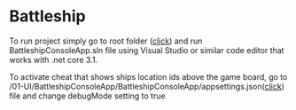 # Battleship

To run project simply go to root folder ([click](https://github.com/kmaraszkiewicz86/Battleship)) and run BattleshipConsoleApp.sln file using Visual Studio or similar code editor that works with .net core 3.1.

To activate cheat that shows ships location ids above the game board, go to /01-UI/BattleshipConsoleApp/BattleshipConsoleApp/appsettings.json([click](https://github.com/kmaraszkiewicz86/Battleship/blob/master/01-UI/BattleshipConsoleApp/BattleshipConsoleApp/appsettings.json)) file and change debugMode setting to true